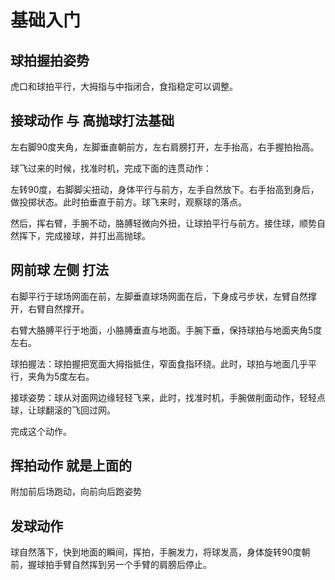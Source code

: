 # 基础入门

## 球拍握拍姿势

虎口和球拍平行，大拇指与中指闭合，食指稳定可以调整。

## 接球动作 与 高抛球打法基础

左右脚90度夹角，左脚垂直朝前方，左右肩膀打开，左手抬高，右手握拍抬高。

球飞过来的时候，找准时机，完成下面的连贯动作：

左转90度，右脚脚尖扭动，身体平行与前方，左手自然放下。右手抬高到身后，做投掷状态。此时拍垂直于前方。球飞来时，观察球的落点。

然后，挥右臂，手腕不动，胳膊轻微向外扭，让球拍平行与前方。接住球，顺势自然挥下，完成接球，并打出高抛球。

## 网前球 左侧 打法

右脚平行于球场网面在前，左脚垂直球场网面在后，下身成弓步状，左臂自然撑开，右臂自然撑开。

右臂大胳膊平行于地面，小胳膊垂直与地面。手腕下垂，保持球拍与地面夹角5度左右。

球拍握法：球拍握把宽面大拇指抵住，窄面食指环绕。此时，球拍与地面几乎平行，夹角为5度左右。

接球姿势：球从对面网边缘轻轻飞来，此时，找准时机，手腕做削面动作，轻轻点球，让球翻滚的飞回过网。

完成这个动作。

## 挥拍动作 就是上面的

附加前后场跑动，向前向后跑姿势

## 发球动作

球自然落下，快到地面的瞬间，挥拍，手腕发力，将球发高，身体旋转90度朝前，握球拍手臂自然挥到另一个手臂的肩膀后停止。
